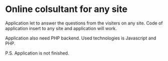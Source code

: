 # Online colsultant for any site

Application let to answer the questions from the visiters on any site. Code of application insert to any site and application will work.

Application also need PHP backend. Used technologies is Javascript and PHP.

P.S. Application is not finished. 
